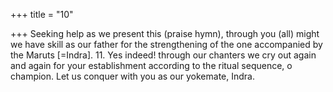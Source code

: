 +++
title = "10"

+++
Seeking help as we present this (praise hymn), through you (all) might  we have skill as our father
for the strengthening of the one accompanied by the Maruts [=Indra]. 11. Yes indeed! through our chanters we cry out again and again for your  establishment according to the ritual sequence, o champion.
Let us conquer with you as our yokemate, Indra.